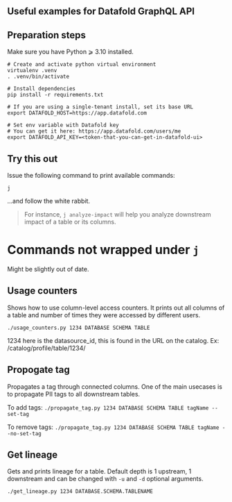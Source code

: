 Useful examples for Datafold GraphQL API
----------------------------------------

## Preparation steps

Make sure you have Python ⩾ 3.10 installed.

    # Create and activate python virtual environment
    virtualenv .venv
    . .venv/bin/activate
    
    # Install dependencies
    pip install -r requirements.txt

    # If you are using a single-tenant install, set its base URL
    export DATAFOLD_HOST=https://app.datafold.com

    # Set env variable with Datafold key
    # You can get it here: https://app.datafold.com/users/me
    export DATAFOLD_API_KEY=<token-that-you-can-get-in-datafold-ui>

## Try this out

Issue the following command to print available commands:

```shell
j
```

…and follow the white rabbit.

> For instance, `j analyze-impact` will help you analyze downstream impact of a table or its columns.

# Commands not wrapped under `j`

Might be slightly out of date.

## Usage counters

Shows how to use column-level access counters. It prints out all columns of a table and number of times they were accessed by different users.

`./usage_counters.py 1234 DATABASE SCHEMA TABLE`

1234 here is the datasource_id, this is found in the URL on the catalog. Ex: /catalog/profile/table/1234/

## Propogate tag
Propagates a tag through connected columns. One of the main usecases is to propagate PII tags to all downstream tables.

To add tags:
`./propagate_tag.py 1234 DATABASE SCHEMA TABLE tagName --set-tag`

To remove tags:
`./propagate_tag.py 1234 DATABASE SCHEMA TABLE tagName --no-set-tag`

## Get lineage
Gets and prints lineage for a table. Default depth is 1 upstream, 1 downstream and can be changed
with `-u` and `-d` optional arguments.

`./get_lineage.py 1234 DATABASE.SCHEMA.TABLENAME`
